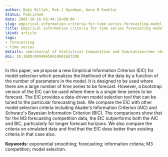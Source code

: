 ```yaml
---
author: Baki Billah, Rob J Hyndman, Anne B Koehler
Status: Published
date: 2005-10-16 03:44:19+00:00
slug: empirical-information-criteria-for-time-series-forecasting-model-selection
title: Empirical information criteria for time series forecasting model selection
\kind: article
tags:
- forecasting
- time series
details: <em>Journal of Statistical Computation and Simulation</em> <b>75</b>(10), 831-840
doi: 10.1080/00949650410001687208
---
```


In this paper, we propose a new Empirical Information Criterion (EIC) for model selection which penalizes the likelihood of the data by a function of the number of parameters in the model. It is designed to be used where there are a large number of time series to be forecast. However, a bootstrap version of the EIC can be used where there is a single time series to be forecast. The EIC provides a data-driven model selection tool that can be tuned to the particular forecasting task. We compare the EIC with other model selection criteria including Akaike's Information Criterion (AIC) and Schwarz's Bayesian Information Criterion (BIC). The comparisons show that for the M3 forecasting competition data, the EIC outperforms both the AIC and BIC, particularly for longer forecast horizons. We also compare the criteria on simulated data and find that the EIC does better than existing criteria in that case also.

**Keywords:** exponential smoothing; forecasting; information criteria; M3 competition; model selection.
